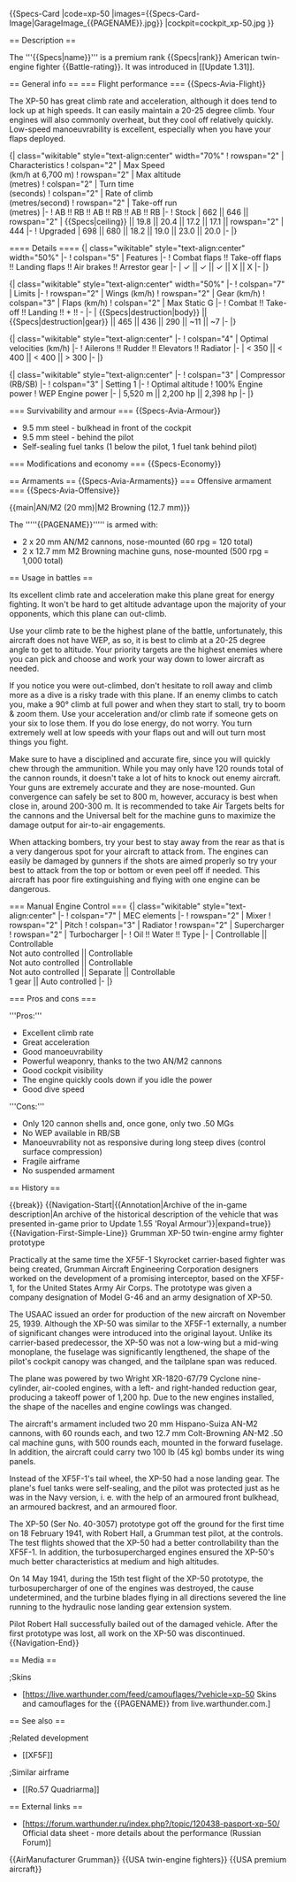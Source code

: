 {{Specs-Card
|code=xp-50
|images={{Specs-Card-Image|GarageImage_{{PAGENAME}}.jpg}}
|cockpit=cockpit_xp-50.jpg
}}

== Description ==

<!-- ''In the description, the first part should be about the history of and the creation and combat usage of the aircraft, as well as its key features. In the second part, tell the reader about the aircraft in the game. Insert a screenshot of the vehicle, so that if the novice player does not remember the vehicle by name, he will immediately understand what kind of vehicle the article is talking about.'' -->

The '''{{Specs|name}}''' is a premium rank {{Specs|rank}} American twin-engine fighter {{Battle-rating}}. It was introduced in [[Update 1.31]].

== General info ==
=== Flight performance ===
{{Specs-Avia-Flight}}

<!-- ''Describe how the aircraft behaves in the air. Speed, manoeuvrability, acceleration and allowable loads - these are the most important characteristics of the vehicle.'' -->

The XP-50 has great climb rate and acceleration, although it does tend to lock up at high speeds. It can easily maintain a 20-25 degree climb. Your engines will also commonly overheat, but they cool off relatively quickly. Low-speed manoeuvrability is excellent, especially when you have your flaps deployed.

{| class="wikitable" style="text-align:center" width="70%"
! rowspan="2" | Characteristics
! colspan="2" | Max Speed<br>(km/h at 6,700 m)
! rowspan="2" | Max altitude<br>(metres)
! colspan="2" | Turn time<br>(seconds)
! colspan="2" | Rate of climb<br>(metres/second)
! rowspan="2" | Take-off run<br>(metres)
|-
! AB !! RB !! AB !! RB !! AB !! RB
|-
! Stock
| 662 || 646 || rowspan="2" | {{Specs|ceiling}} || 19.8 || 20.4 || 17.2 || 17.1 || rowspan="2" | 444
|-
! Upgraded
| 698 || 680 || 18.2 || 19.0 || 23.0 || 20.0
|-
|}

==== Details ====
{| class="wikitable" style="text-align:center" width="50%"
|-
! colspan="5" | Features
|-
! Combat flaps !! Take-off flaps !! Landing flaps !! Air brakes !! Arrestor gear
|-
| ✓ || ✓ || ✓ || X || X <!-- ✓ -->
|-
|}

{| class="wikitable" style="text-align:center" width="50%"
|-
! colspan="7" | Limits
|-
! rowspan="2" | Wings (km/h)
! rowspan="2" | Gear (km/h)
! colspan="3" | Flaps (km/h)
! colspan="2" | Max Static G
|-
! Combat !! Take-off !! Landing !! + !! -
|-
| {{Specs|destruction|body}} || {{Specs|destruction|gear}} || 465 || 436 || 290 || ~11 || ~7
|-
|}

{| class="wikitable" style="text-align:center"
|-
! colspan="4" | Optimal velocities (km/h)
|-
! Ailerons !! Rudder !! Elevators !! Radiator
|-
| < 350 || < 400 || < 400 || > 300
|-
|}

{| class="wikitable" style="text-align:center"
|-
! colspan="3" | Compressor (RB/SB)
|-
! colspan="3" | Setting 1
|-
! Optimal altitude
! 100% Engine power
! WEP Engine power
|-
| 5,520 m || 2,200 hp || 2,398 hp
|-
|}

=== Survivability and armour ===
{{Specs-Avia-Armour}}

<!-- ''Examine the survivability of the aircraft. Note how vulnerable the structure is and how secure the pilot is, whether the fuel tanks are armoured, etc. Describe the armour, if there is any, and also mention the vulnerability of other critical aircraft systems.'' -->

- 9.5 mm steel - bulkhead in front of the cockpit
- 9.5 mm steel - behind the pilot
- Self-sealing fuel tanks (1 below the pilot, 1 fuel tank behind pilot)

=== Modifications and economy ===
{{Specs-Economy}}

== Armaments ==
{{Specs-Avia-Armaments}}
=== Offensive armament ===
{{Specs-Avia-Offensive}}

<!-- ''Describe the offensive armament of the aircraft, if any. Describe how effective the cannons and machine guns are in a battle, and also what belts or drums are better to use. If there is no offensive weaponry, delete this subsection.'' -->

{{main|AN/M2 (20 mm)|M2 Browning (12.7 mm)}}

The '''''{{PAGENAME}}''''' is armed with:

- 2 x 20 mm AN/M2 cannons, nose-mounted (60 rpg = 120 total)
- 2 x 12.7 mm M2 Browning machine guns, nose-mounted (500 rpg = 1,000 total)

== Usage in battles ==

<!-- ''Describe the tactics of playing in the aircraft, the features of using aircraft in a team and advice on tactics. Refrain from creating a "guide" - do not impose a single point of view, but instead, give the reader food for thought. Examine the most dangerous enemies and give recommendations on fighting them. If necessary, note the specifics of the game in different modes (AB, RB, SB).'' -->

Its excellent climb rate and acceleration make this plane great for energy fighting. It won't be hard to get altitude advantage upon the majority of your opponents, which this plane can out-climb.

Use your climb rate to be the highest plane of the battle, unfortunately, this aircraft does not have WEP, as so, it is best to climb at a 20-25 degree angle to get to altitude. Your priority targets are the highest enemies where you can pick and choose and work your way down to lower aircraft as needed.

If you notice you were out-climbed, don't hesitate to roll away and climb more as a dive is a risky trade with this plane. If an enemy climbs to catch you, make a 90° climb at full power and when they start to stall, try to boom & zoom them. Use your acceleration and/or climb rate if someone gets on your six to lose them. If you do lose energy, do not worry. You turn extremely well at low speeds with your flaps out and will out turn most things you fight.

Make sure to have a disciplined and accurate fire, since you will quickly chew through the ammunition. While you may only have 120 rounds total of the cannon rounds, it doesn't take a lot of hits to knock out enemy aircraft. Your guns are extremely accurate and they are nose-mounted. Gun convergence can safely be set to 800 m, however, accuracy is best when close in, around 200-300 m. It is recommended to take Air Targets belts for the cannons and the Universal belt for the machine guns to maximize the damage output for air-to-air engagements.

When attacking bombers, try your best to stay away from the rear as that is a very dangerous spot for your aircraft to attack from. The engines can easily be damaged by gunners if the shots are aimed properly so try your best to attack from the top or bottom or even peel off if needed. This aircraft has poor fire extinguishing and flying with one engine can be dangerous.

=== Manual Engine Control ===
{| class="wikitable" style="text-align:center"
|-
! colspan="7" | MEC elements
|-
! rowspan="2" | Mixer
! rowspan="2" | Pitch
! colspan="3" | Radiator
! rowspan="2" | Supercharger
! rowspan="2" | Turbocharger
|-
! Oil !! Water !! Type
|-
| Controllable || Controllable<br>Not auto controlled || Controllable<br>Not auto controlled || Controllable<br>Not auto controlled || Separate || Controllable<br>1 gear || Auto controlled
|-
|}

=== Pros and cons ===

<!-- ''Summarise and briefly evaluate the vehicle in terms of its characteristics and combat effectiveness. Mark its pros and cons in the bulleted list. Try not to use more than 6 points for each of the characteristics. Avoid using categorical definitions such as "bad", "good" and the like - use substitutions with softer forms such as "inadequate" and "effective".'' -->

'''Pros:'''

- Excellent climb rate
- Great acceleration
- Good manoeuvrability
- Powerful weaponry, thanks to the two AN/M2 cannons
- Good cockpit visibility
- The engine quickly cools down if you idle the power
- Good dive speed

'''Cons:'''

- Only 120 cannon shells and, once gone, only two .50 MGs
- No WEP available in RB/SB
- Manoeuvrability not as responsive during long steep dives (control surface compression)
- Fragile airframe
- No suspended armament

== History ==

<!-- ''Describe the history of the creation and combat usage of the aircraft in more detail than in the introduction. If the historical reference turns out to be too long, take it to a separate article, taking a link to the article about the vehicle and adding a block "/History" (example: <nowiki>https://wiki.warthunder.com/(Vehicle-name)/History</nowiki>) and add a link to it here using the <code>main</code> template. Be sure to reference text and sources by using <code><nowiki><ref></ref></nowiki></code>, as well as adding them at the end of the article with <code><nowiki><references /></nowiki></code>. This section may also include the vehicle's dev blog entry (if applicable) and the in-game encyclopedia description (under <code><nowiki>=== In-game description ===</nowiki></code>, also if applicable).'' -->

{{break}}
{{Navigation-Start|{{Annotation|Archive of the in-game description|An archive of the historical description of the vehicle that was presented in-game prior to Update 1.55 'Royal Armour'}}|expand=true}}
{{Navigation-First-Simple-Line}}
Grumman XP-50 twin-engine army fighter prototype

Practically at the same time the XF5F-1 Skyrocket carrier-based fighter was being created, Grumman Aircraft Engineering Corporation designers worked on the development of a promising interceptor, based on the XF5F-1, for the United States Army Air Corps. The prototype was given a company designation of Model G-46 and an army designation of ХР-50.

The USAAC issued an order for production of the new aircraft on November 25, 1939. Although the ХР-50 was similar to the XF5F-1 externally, a number of significant changes were introduced into the original layout. Unlike its carrier-based predecessor, the ХР-50 was not a low-wing but a mid-wing monoplane, the fuselage was significantly lengthened, the shape of the pilot's cockpit canopy was changed, and the tailplane span was reduced.

The plane was powered by two Wright XR-1820-67/79 Cyclone nine-cylinder, air-cooled engines, with a left- and right-handed reduction gear, producing a takeoff power of 1,200 hp. Due to the new engines installed, the shape of the nacelles and engine cowlings was changed.

The aircraft's armament included two 20 mm Hispano-Suiza AN-M2 cannons, with 60 rounds each, and two 12.7 mm Colt-Browning AN-M2 .50 cal machine guns, with 500 rounds each, mounted in the forward fuselage. In addition, the aircraft could carry two 100 lb (45 kg) bombs under its wing panels.

Instead of the XF5F-1's tail wheel, the ХР-50 had a nose landing gear. The plane's fuel tanks were self-sealing, and the pilot was protected just as he was in the Navy version, i. e. with the help of an armoured front bulkhead, an armoured backrest, and an armoured floor.

The XP-50 (Ser No. 40-3057) prototype got off the ground for the first time on 18 February 1941, with Robert Hall, a Grumman test pilot, at the controls. The test flights showed that the ХР-50 had a better controllability than the XF5F-1. In addition, the turbosupercharged engines ensured the ХР-50's much better characteristics at medium and high altitudes.

On 14 May 1941, during the 15th test flight of the ХР-50 prototype, the turbosupercharger of one of the engines was destroyed, the cause undetermined, and the turbine blades flying in all directions severed the line running to the hydraulic nose landing gear extension system.

Pilot Robert Hall successfully bailed out of the damaged vehicle. After the first prototype was lost, all work on the ХР-50 was discontinued.
{{Navigation-End}}

== Media ==

<!-- ''Excellent additions to the article would be video guides, screenshots from the game, and photos.'' -->

;Skins

- [https://live.warthunder.com/feed/camouflages/?vehicle=xp-50 Skins and camouflages for the {{PAGENAME}} from live.warthunder.com.]

== See also ==

<!-- ''Links to the articles on the War Thunder Wiki that you think will be useful for the reader, for example:''
* ''reference to the series of the aircraft;''
* ''links to approximate analogues of other nations and research trees.'' -->

;Related development

- [[XF5F]]

;Similar airframe

- [[Ro.57 Quadriarma]]

== External links ==

<!--''Paste links to sources and external resources, such as:''
* ''topic on the official game forum;''
* ''other literature.''-->

- [https://forum.warthunder.ru/index.php?/topic/120438-pasport-xp-50/ Official data sheet - more details about the performance (Russian Forum)]

{{AirManufacturer Grumman}}
{{USA twin-engine fighters}}
{{USA premium aircraft}}
